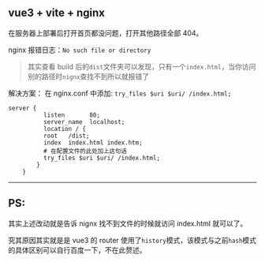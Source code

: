 ## vue3 + vite + nginx

在服务器上部署后打开首页都没问题，打开其他路径全部 404。

nginx 报错日志：`No such file or directory`

> 其实查看 build 后的`dist`文件夹可以发现，只有一个`index.html`，当你访问别的路径时`nignx`查找不到所以就报错了

解决方案：
在 nginx.conf 中添加: `try_files $uri $uri/ /index.html;`

```
server {
          listen       80;
          server_name  localhost;
          location / {
          root   /dist;
          index  index.html index.htm;
          # 在配置文件的此处加上这句话
          try_files $uri $uri/ /index.html;
        }
    }

```

---

## PS:

其实上述改动就是告诉 nignx 找不到文件的时候就访问 index.html 就可以了。

究其原因其实就是是 vue3 的 router 使用了`history`模式，该模式与之前`hash`模式的具体区别可以自行百度一下，不在此赘述。

